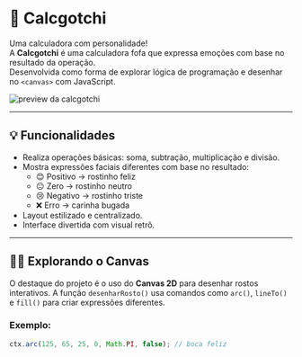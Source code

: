 # 🧮 Calcgotchi

Uma calculadora com personalidade!  
A **Calcgotchi** é uma calculadora fofa que expressa emoções com base no resultado da operação.  
Desenvolvida como forma de explorar lógica de programação e desenhar no `<canvas>` com JavaScript.

![preview da calcgotchi]([assets/preview.gif](https://calcgotchi.vercel.app/))

---

## 💡 Funcionalidades

- Realiza operações básicas: soma, subtração, multiplicação e divisão.
- Mostra expressões faciais diferentes com base no resultado:
  - 😊 Positivo → rostinho feliz
  - 😐 Zero → rostinho neutro
  - 😢 Negativo → rostinho triste
  - ❌ Erro → carinha bugada
- Layout estilizado e centralizado.
- Interface divertida com visual retrô.

---

## 🧙‍♀️ Explorando o Canvas

O destaque do projeto é o uso do **Canvas 2D** para desenhar rostos interativos. A função `desenharRosto()` usa comandos como `arc()`, `lineTo()` e `fill()` para criar expressões diferentes.

### Exemplo:

```javascript
ctx.arc(125, 65, 25, 0, Math.PI, false); // boca feliz
